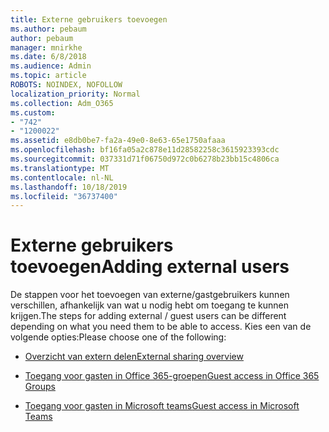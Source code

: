 ```yaml
---
title: Externe gebruikers toevoegen
ms.author: pebaum
author: pebaum
manager: mnirkhe
ms.date: 6/8/2018
ms.audience: Admin
ms.topic: article
ROBOTS: NOINDEX, NOFOLLOW
localization_priority: Normal
ms.collection: Adm_O365
ms.custom:
- "742"
- "1200022"
ms.assetid: e8db0be7-fa2a-49e0-8e63-65e1750afaaa
ms.openlocfilehash: bf16fa05a2c878e11d28582258c3615923393cdc
ms.sourcegitcommit: 037331d71f06750d972c0b6278b23bb15c4806ca
ms.translationtype: MT
ms.contentlocale: nl-NL
ms.lasthandoff: 10/18/2019
ms.locfileid: "36737400"
---
```

# <a name="adding-external-users"></a><span data-ttu-id="54a72-102">Externe gebruikers toevoegen</span><span class="sxs-lookup"><span data-stu-id="54a72-102">Adding external users</span></span>

<span data-ttu-id="54a72-103">De stappen voor het toevoegen van externe/gastgebruikers kunnen verschillen, afhankelijk van wat u nodig hebt om toegang te kunnen krijgen.</span><span class="sxs-lookup"><span data-stu-id="54a72-103">The steps for adding external / guest users can be different depending on what you need them to be able to access.</span></span> <span data-ttu-id="54a72-104">Kies een van de volgende opties:</span><span class="sxs-lookup"><span data-stu-id="54a72-104">Please choose one of the following:</span></span>
  
- [<span data-ttu-id="54a72-105">Overzicht van extern delen</span><span class="sxs-lookup"><span data-stu-id="54a72-105">External sharing overview</span></span>](https://docs.microsoft.com/sharepoint/external-sharing-overview)

- [<span data-ttu-id="54a72-106">Toegang voor gasten in Office 365-groepen</span><span class="sxs-lookup"><span data-stu-id="54a72-106">Guest access in Office 365 Groups</span></span>](https://support.office.com/en-gb/article/guest-access-in-office-365-groups-bfc7a840-868f-4fd6-a390-f347bf51aff6)

- [<span data-ttu-id="54a72-107">Toegang voor gasten in Microsoft teams</span><span class="sxs-lookup"><span data-stu-id="54a72-107">Guest access in Microsoft Teams</span></span>](https://docs.microsoft.com/microsoftteams/guest-access-checklist)
